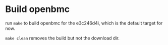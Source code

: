 # Build openbmc

run `make` to build openbmc for the e3c246d4i, which is the
default target for now.

`make clean` removes the build but not the download dir.

